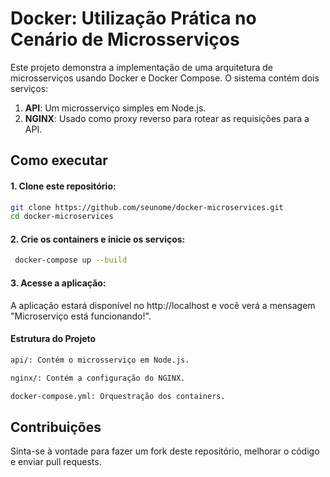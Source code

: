 
# Docker: Utilização Prática no Cenário de Microsserviços

Este projeto demonstra a implementação de uma arquitetura de microsserviços usando Docker e Docker Compose. O sistema contém dois serviços:

1. **API**: Um microsserviço simples em Node.js.
2. **NGINX**: Usado como proxy reverso para rotear as requisições para a API.

## Como executar

#### 1. Clone este repositório:

   ```bash
   git clone https://github.com/seunome/docker-microservices.git
   cd docker-microservices
```
#### 2. Crie os containers e inicie os serviços:
   
 ```bash
  docker-compose up --build
   ```

#### 3. Acesse a aplicação:

A aplicação estará disponível no http://localhost e você verá a mensagem "Microserviço está funcionando!".



#### Estrutura do Projeto

  ```bash
  api/: Contém o microsserviço em Node.js.

  nginx/: Contém a configuração do NGINX.

  docker-compose.yml: Orquestração dos containers.

  ```
## Contribuições

Sinta-se à vontade para fazer um fork deste repositório, melhorar o código e enviar pull requests.


